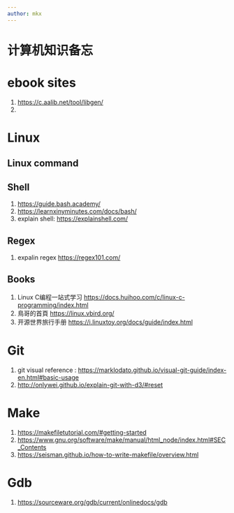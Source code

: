 ```yaml
---
author: mkx
---
```



# 计算机知识备忘



# ebook sites
1. https://c.aalib.net/tool/libgen/
2. 

# Linux

## Linux command

## Shell
1. https://guide.bash.academy/
2. https://learnxinyminutes.com/docs/bash/
2. explain shell: https://explainshell.com/

## Regex
1. expalin regex https://regex101.com/

## Books 
1. Linux C编程一站式学习 https://docs.huihoo.com/c/linux-c-programming/index.html
2. 鳥哥的首頁  https://linux.vbird.org/
3. 开源世界旅行手册 https://i.linuxtoy.org/docs/guide/index.html

# Git
1. git visual reference : https://marklodato.github.io/visual-git-guide/index-en.html#basic-usage
2. http://onlywei.github.io/explain-git-with-d3/#reset

# Make
1. https://makefiletutorial.com/#getting-started
2. https://www.gnu.org/software/make/manual/html_node/index.html#SEC_Contents
3. https://seisman.github.io/how-to-write-makefile/overview.html

# Gdb
1. https://sourceware.org/gdb/current/onlinedocs/gdb